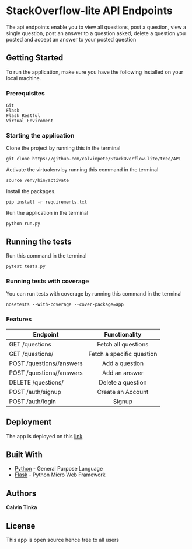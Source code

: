 

# StackOverflow-lite API Endpoints

The api endpoints enable you to view all questions, post a question, view a single question, post an answer to a question asked, delete a question you posted and accept an answer to your posted question

## Getting Started

To run the application, make sure you have the following installed on your local machine.

### Prerequisites

```
Git
Flask
Flask Restful
Virtual Enviroment
```

### Starting the application

Clone the project by running this in the terminal

```
git clone https://github.com/calvinpete/StackOverflow-lite/tree/API
```

Activate the virtualenv by running this command in the terminal

```
source venv/bin/activate
```

Install the packages.

```
pip install -r requirements.txt
```

Run the application in the terminal

```
python run.py
```

## Running the tests

Run this command in the terminal

```
pytest tests.py
```

### Running tests with coverage

You can run tests with coverage by running this command in the terminal

```
nosetests --with-coverage --cover-package=app
```

### Features

|               Endpoint                           |          Functionality      |
| -------------------------------------------------|:---------------------------:|
| GET /questions                                   | Fetch all questions         |
| GET /questions/<questionId>                      | Fetch a specific question   |
| POST /questions/<questionId>/answers             | Add a question              |
| POST /questions/<questionId>/answers             | Add an answer               |
| DELETE /questions/<questionId>                   | Delete a question           |
| POST /auth/signup                                | Create an Account           |
| POST /auth/login                                 | Signup                      |




## Deployment

The app is deployed on this [link](https://stackoverflw-litev2.herokuapp.com/api/v1/)

## Built With

* [Python](https://www.python.org/) - General Purpose Language
* [Flask](http://flask.pocoo.org/) - Python Micro Web Framework

## Authors

**Calvin Tinka**

## License

This app is open source hence free to all users